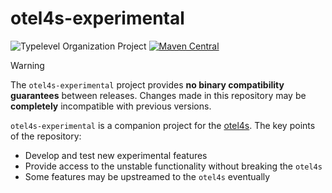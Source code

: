 # otel4s-experimental

![Typelevel Organization Project](https://img.shields.io/badge/typelevel-organization%20project-FF6169.svg)
[![Maven Central](https://maven-badges.herokuapp.com/maven-central/org.typelevel/otel4s-experimental_2.13/badge.svg)](https://maven-badges.herokuapp.com/maven-central/org.typelevel/otel4s-experimental_2.13)

> [!WARNING]  
> The `otel4s-experimental` project provides **no binary compatibility guarantees** between releases. 
> Changes made in this repository may be **completely** incompatible with previous versions.

`otel4s-experimental` is a companion project for the [otel4s][otel4s]. The key points of the repository:
* Develop and test new experimental features
* Provide access to the unstable functionality without breaking the `otel4s`
* Some features may be upstreamed to the `otel4s` eventually

[otel4s]: https://github.com/typelevel/otel4s
